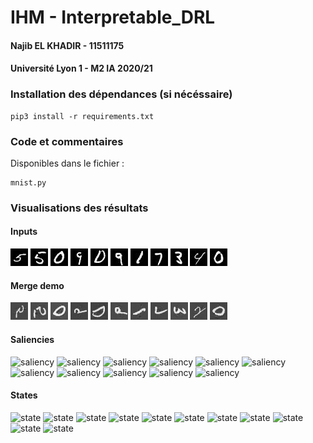 # IHM - Interpretable_DRL
#### Najib EL KHADIR - 11511175
#### Université Lyon 1 - M2 IA 2020/21

### Installation des dépendances (si nécéssaire)
```
pip3 install -r requirements.txt
```

### Code et commentaires
Disponibles dans le fichier :
```
mnist.py
```

### Visualisations des résultats

#### Inputs
![input](images/input_0.jpg)
![input](images/input_1.jpg)
![input](images/input_2.jpg)
![input](images/input_3.jpg)
![input](images/input_4.jpg)
![input](images/input_5.jpg)
![input](images/input_6.jpg)
![input](images/input_7.jpg)
![input](images/input_8.jpg)
![input](images/input_9.jpg)
![input](images/input_10.jpg)

#### Merge demo
![mergedemo](images/merge_demo_0.png)
![mergedemo](images/merge_demo_1.png)
![mergedemo](images/merge_demo_2.png)
![mergedemo](images/merge_demo_3.png)
![mergedemo](images/merge_demo_4.png)
![mergedemo](images/merge_demo_5.png)
![mergedemo](images/merge_demo_6.png)
![mergedemo](images/merge_demo_7.png)
![mergedemo](images/merge_demo_8.png)
![mergedemo](images/merge_demo_9.png)
![mergedemo](images/merge_demo_10.png)

#### Saliencies
![saliency](images/saliency_0.png)
![saliency](images/saliency_1.png)
![saliency](images/saliency_2.png)
![saliency](images/saliency_3.png)
![saliency](images/saliency_4.png)
![saliency](images/saliency_5.png)
![saliency](images/saliency_6.png)
![saliency](images/saliency_7.png)
![saliency](images/saliency_8.png)
![saliency](images/saliency_9.png)
![saliency](images/saliency_10.png)

#### States
![state](images/state_0.png)
![state](images/state_1.png)
![state](images/state_2.png)
![state](images/state_3.png)
![state](images/state_4.png)
![state](images/state_5.png)
![state](images/state_6.png)
![state](images/state_7.png)
![state](images/state_8.png)
![state](images/state_9.png)
![state](images/state_10.png)
